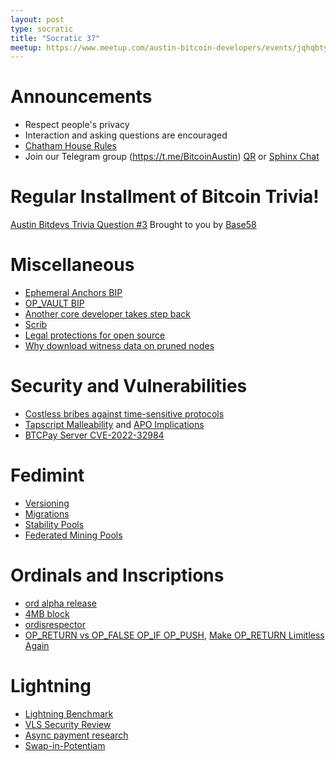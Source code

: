 ```yaml
---
layout: post
type: socratic
title: "Socratic 37"
meetup: https://www.meetup.com/austin-bitcoin-developers/events/jqhqbtyfcdbvb/
---
```


# Announcements

- Respect people's privacy
- Interaction and asking questions are encouraged
- [Chatham House Rules](https://www.chathamhouse.org/about-us/chatham-house-rule)
- Join our Telegram group (https://t.me/BitcoinAustin) [QR](../assets/imgs/telegram-group.svg) or [Sphinx Chat](https://tribes.sphinx.chat/t/austintexasbitcoiners)

# Regular Installment of Bitcoin Trivia!
[Austin Bitdevs Trivia Question #3](https://twitter.com/base58btc/status/1624621838369169409)
Brought to you by [Base58](https://www.base58.info/)

# Miscellaneous
- [Ephemeral Anchors BIP](https://lists.linuxfoundation.org/pipermail/bitcoin-dev/2023-January/021373.html)
- [OP_VAULT BIP](https://lists.linuxfoundation.org/pipermail/bitcoin-dev/2023-February/021465.html)
- [Another core developer takes step back](https://twitter.com/JeremyRubin/status/1618994157552570368)
- [Scrib](https://tftc.io/martys-bent/issue-1314-introducing-scrib/)
- [Legal protections for open source](https://twitter.com/kanzure/status/1622711399905460240)
- [Why download witness data on pruned nodes](https://bitcoin.stackexchange.com/questions/117057/why-is-witness-data-downloaded-during-ibd-in-prune-mode)

# Security and Vulnerabilities
- [Costless bribes against time-sensitive protocols](https://lists.linuxfoundation.org/pipermail/bitcoin-dev/2023-February/021395.html)
- [Tapscript Malleability](https://lists.linuxfoundation.org/pipermail/bitcoin-dev/2023-February/021452.html) and [APO Implications](https://github.com/bitcoin-inquisition/bitcoin/issues/19)
- [BTCPay Server CVE-2022-32984](https://blog.btcpayserver.org/btcpay-server-cve-2022-32984/)

# Fedimint
- [Versioning](https://github.com/fedimint/fedimint/pull/1579)
- [Migrations](https://github.com/fedimint/fedimint/pull/1567)
- [Stability Pools](https://github.com/stability-pool/fedimint)
- [Federated Mining Pools](https://www.discreetlog.com/fedipool/)

# Ordinals and Inscriptions
- [ord alpha release](https://rodarmor.com/blog/ord-alpha/)
- [4MB block](https://mempool.space/block/0000000000000000000515e202c8ae73c8155fc472422d7593af87aa74f2cf3d)
- [ordisrespector](https://minibolt.info/guide/bonus/bitcoin/ordisrespector.html)
- [OP_RETURN vs OP_FALSE OP_IF OP_PUSH](https://lists.linuxfoundation.org/pipermail/bitcoin-dev/2023-February/021387.html), [Make OP_RETURN Limitless Again](https://lists.linuxfoundation.org/pipermail/bitcoin-dev/2023-February/021438.html)


# Lightning
- [Lightning Benchmark](https://blog.getalby.com/lightning-benchmark/)
- [VLS Security Review](https://lists.linuxfoundation.org/pipermail/lightning-dev/2023-January/003829.html)
- [Async payment research](https://lists.linuxfoundation.org/pipermail/lightning-dev/2023-January/003820.html)
- [Swap-in-Potentiam](https://lists.linuxfoundation.org/pipermail/lightning-dev/2023-January/003810.html)

